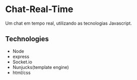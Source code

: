 # Chat-Real-Time
Um chat em tempo real, utilizando as tecnologias Javascript. 

## Technologies
- Node
- express
- Socket.io
- Nunjucks(template engine)
- html/css
